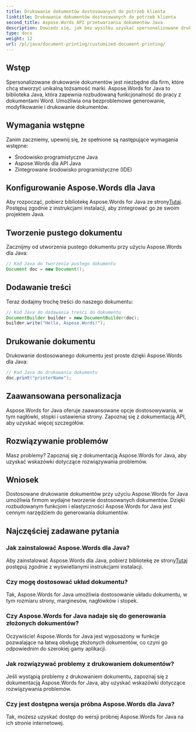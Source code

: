 ```yaml
---
title: Drukowanie dokumentów dostosowanych do potrzeb klienta
linktitle: Drukowanie dokumentów dostosowanych do potrzeb klienta
second_title: Aspose.Words API przetwarzania dokumentów Java
description: Dowiedz się, jak bez wysiłku uzyskać spersonalizowane drukowanie dokumentów dzięki Aspose.Words for Java. Ten przewodnik krok po kroku obejmuje wszystko, od konfiguracji po zaawansowaną personalizację.
type: docs
weight: 12
url: /pl/java/document-printing/customized-document-printing/
---
```


## Wstęp

Spersonalizowane drukowanie dokumentów jest niezbędne dla firm, które chcą stworzyć unikalną tożsamość marki. Aspose.Words for Java to biblioteka Java, która zapewnia rozbudowaną funkcjonalność do pracy z dokumentami Word. Umożliwia ona bezproblemowe generowanie, modyfikowanie i drukowanie dokumentów.

## Wymagania wstępne

Zanim zaczniemy, upewnij się, że spełnione są następujące wymagania wstępne:

- Środowisko programistyczne Java
- Aspose.Words dla API Java
- Zintegrowane środowisko programistyczne (IDE)

## Konfigurowanie Aspose.Words dla Java

 Aby rozpocząć, pobierz bibliotekę Aspose.Words for Java ze strony[Tutaj](https://releases.aspose.com/words/java/). Postępuj zgodnie z instrukcjami instalacji, aby zintegrować go ze swoim projektem Java.

## Tworzenie pustego dokumentu

Zacznijmy od utworzenia pustego dokumentu przy użyciu Aspose.Words dla Java:

```java
// Kod Java do tworzenia pustego dokumentu
Document doc = new Document();
```

## Dodawanie treści

Teraz dodajmy trochę treści do naszego dokumentu:

```java
// Kod Java do dodawania treści do dokumentu
DocumentBuilder builder = new DocumentBuilder(doc);
builder.write("Hello, Aspose.Words!");
```

## Drukowanie dokumentu

Drukowanie dostosowanego dokumentu jest proste dzięki Aspose.Words dla Java:

```java
// Kod Java do drukowania dokumentu
doc.print("printerName");
```

## Zaawansowana personalizacja

Aspose.Words for Java oferuje zaawansowane opcje dostosowywania, w tym nagłówki, stopki i ustawienia strony. Zapoznaj się z dokumentacją API, aby uzyskać więcej szczegółów.

## Rozwiązywanie problemów

Masz problemy? Zapoznaj się z dokumentacją Aspose.Words for Java, aby uzyskać wskazówki dotyczące rozwiązywania problemów.

## Wniosek

Dostosowane drukowanie dokumentów przy użyciu Aspose.Words for Java umożliwia firmom wydajne tworzenie dostosowanych dokumentów. Dzięki rozbudowanym funkcjom i elastyczności Aspose.Words for Java jest cennym narzędziem do generowania dokumentów.

## Najczęściej zadawane pytania

### Jak zainstalować Aspose.Words dla Java?

 Aby zainstalować Aspose.Words dla Java, pobierz bibliotekę ze strony[Tutaj](https://releases.aspose.com/words/java/) postępuj zgodnie z wyświetlanymi instrukcjami instalacji.

### Czy mogę dostosować układ dokumentu?

Tak, Aspose.Words for Java umożliwia dostosowanie układu dokumentu, w tym rozmiaru strony, marginesów, nagłówków i stopek.

### Czy Aspose.Words for Java nadaje się do generowania złożonych dokumentów?

Oczywiście! Aspose.Words for Java jest wyposażony w funkcje pozwalające na łatwą obsługę złożonych dokumentów, co czyni go odpowiednim do szerokiej gamy aplikacji.

### Jak rozwiązywać problemy z drukowaniem dokumentów?

Jeśli wystąpią problemy z drukowaniem dokumentu, zapoznaj się z dokumentacją Aspose.Words for Java, aby uzyskać wskazówki dotyczące rozwiązywania problemów.

### Czy jest dostępna wersja próbna Aspose.Words dla Java?

Tak, możesz uzyskać dostęp do wersji próbnej Aspose.Words for Java na ich stronie internetowej.